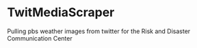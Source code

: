 # TwitMediaScraper
Pulling pbs weather images from twitter for the Risk and Disaster Communication Center 
